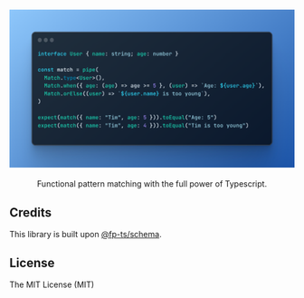 <h3 align="center">
  <img src="./docs/example.png" width="700">
</h3>

<p align="center">
Functional pattern matching with the full power of Typescript.
</p>

## Credits

This library is built upon [@fp-ts/schema](https://github.com/fp-ts/schema).

## License

The MIT License (MIT)
